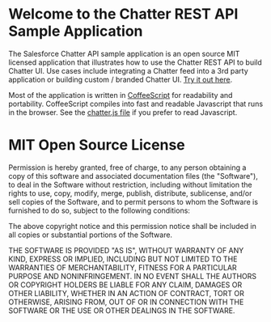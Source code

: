 Welcome to the Chatter REST API Sample Application
==================================================

The Salesforce Chatter API sample application is an open source MIT licensed application that illustrates how to use the Chatter REST API to build Chatter UI.  Use cases include integrating a Chatter feed into a 3rd party application or building custom / branded Chatter UI.  [Try it out here](http://chatter-api-sample.herokuapp.com).

Most of the application is written in [CoffeeScript](http://coffeescript.org) for readability and portability. CoffeeScript compiles into fast and readable Javascript that runs in the browser. See the [chatter.js file](https://github.com/henriquez/chatter-api-sample-public/blob/master/doc/chatter.js) if you prefer to read Javascript.

MIT Open Source License
=======================

Permission is hereby granted, free of charge, to any person obtaining a copy of this software and associated documentation files (the "Software"), to deal in the Software without restriction, including without limitation the rights to use, copy, modify, merge, publish, distribute, sublicense, and/or sell copies of the Software, and to permit persons to whom the Software is furnished to do so, subject to the following conditions:

The above copyright notice and this permission notice shall be included in all copies or substantial portions of the Software.

THE SOFTWARE IS PROVIDED "AS IS", WITHOUT WARRANTY OF ANY KIND, EXPRESS OR IMPLIED, INCLUDING BUT NOT LIMITED TO THE WARRANTIES OF MERCHANTABILITY, FITNESS FOR A PARTICULAR PURPOSE AND NONINFRINGEMENT. IN NO EVENT SHALL THE AUTHORS OR COPYRIGHT HOLDERS BE LIABLE FOR ANY CLAIM, DAMAGES OR OTHER LIABILITY, WHETHER IN AN ACTION OF CONTRACT, TORT OR OTHERWISE, ARISING FROM, OUT OF OR IN CONNECTION WITH THE SOFTWARE OR THE USE OR OTHER DEALINGS IN THE SOFTWARE.